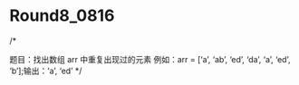 # Round8_0816
/*


题目：找出数组 arr 中重复出现过的元素
例如：arr = [‘a’, ‘ab’, ‘ed’, ‘da’, ‘a’, ‘ed’, ‘b’];输出：‘a’, ‘ed’
*/